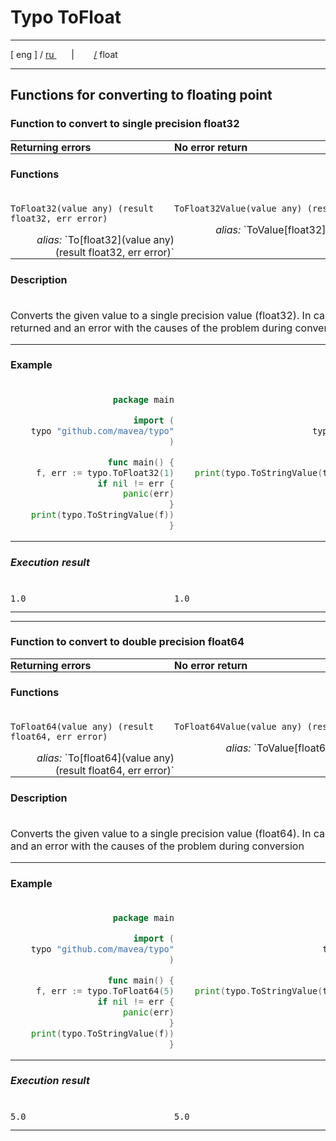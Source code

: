 # Typo ToFloat

---

[ eng ] / [ ru ](..%2Fru%2Ffloat.md)
&nbsp;&nbsp;&nbsp;&nbsp;&nbsp;&nbsp;|&nbsp;&nbsp;&nbsp;&nbsp;&nbsp;&nbsp;&nbsp;&nbsp;[/](..%2F..%2FREADME.md) float

---

<style>
table {
    padding: 0;
    margin: 0;
}
td {
    padding: 0;
    vertical-align: top;
}
th {
    vertical-align: top;
    text-align: left;
    padding: 0;
}
tr {
    padding: 0;
    margin: 0;
}
td div {
    text-align: right;
}
</style>

## Functions for converting to floating point

### Function to convert to single precision float32

<table>
    <tr>
        <th>Returning errors</th>
        <th>No error return</th>
    </tr>
    <tr>
        <th colspan="2">

#### Functions
</th>
    </tr>
    <tr>
        <td>

`ToFloat32(value any) (result float32, err error)`
<div><i>alias:</i> `To[float32](value any) (result float32, err error)` </div>
        </td>
        <td>

`ToFloat32Value(value any) (result float32)`
<div><i>alias:</i> `ToValue[float32](value any) (result float32)` </div>
        </td>
    </tr>
    <tr>
        <th colspan="2">

#### Description
</th>
    </tr>
    <tr>
        <td colspan="2">

Converts the given value to a single precision value (float32). In case of an error, 0.0 is returned and an error with 
the causes of the problem during conversion
</td>
    </tr>
    <tr>
        <th colspan="2">

#### Example
</th>
    </tr>
    <tr>
        <td>

```go
package main

import (
typo "github.com/mavea/typo"
)

func main() {
    f, err := typo.ToFloat32(1)
    if nil != err {
        panic(err)
    }
    print(typo.ToStringValue(f))
}
```
</td>
        <td>

```go
package main

import (
    typo "github.com/mavea/typo"
)

func main() {
    print(typo.ToStringValue(typo.ToFloat32Value(`1`)))
}
```
</td>
    </tr>
    <tr>
        <th colspan="2">

##### Execution result
</th>
    </tr>
    <tr>
        <td>

```
1.0
```
</td>
        <td>

```
1.0
```
</td>
    </tr>
</table>


---


### Function to convert to double precision float64

<table>
    <tr>
        <th>Returning errors</th>
        <th>No error return</th>
    </tr>
    <tr>
        <th colspan="2">

#### Functions
</th>
    </tr>
    <tr>
        <td>

`ToFloat64(value any) (result float64, err error)`
<div><i>alias:</i> `To[float64](value any) (result float64, err error)` </div>
        </td>
        <td>

`ToFloat64Value(value any) (result float64)`
<div><i>alias:</i> `ToValue[float64](value any) (result float64)` </div>
        </td>
    </tr>
    <tr>
        <th colspan="2">

#### Description
</th>
    </tr>
    <tr>
        <td colspan="2">

Converts the given value to a single precision value (float64). In case of an error, 0.0 is returned and an error with 
the causes of the problem during conversion
</td>
    </tr>
    <tr>
        <th colspan="2">

#### Example
</th>
    </tr>
    <tr>
        <td>

```go
package main

import (
    typo "github.com/mavea/typo"
)

func main() {
    f, err := typo.ToFloat64(5)
    if nil != err {
        panic(err)
    }
    print(typo.ToStringValue(f))
}
```
</td>
        <td>

```go
package main

import (
    typo "github.com/mavea/typo"
)

func main() {
    print(typo.ToStringValue(typo.ToFloat64Value(`5.0`)))
}
```
</td>
    </tr>
    <tr>
        <th colspan="2">

##### Execution result
</th>
    </tr>
    <tr>
        <td>

```
5.0
```
</td>
        <td>

```
5.0
```
</td>
    </tr>
</table>